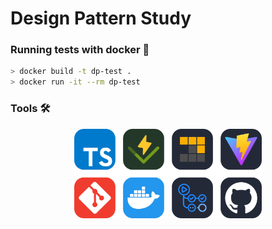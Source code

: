 # Design Pattern Study

### Running tests with docker 🧪

```bash
> docker build -t dp-test .
> docker run -it --rm dp-test
```

### Tools 🛠

<p align="center">

<img src="./assets/tools-grid.svg" width="300px" />

</p>
